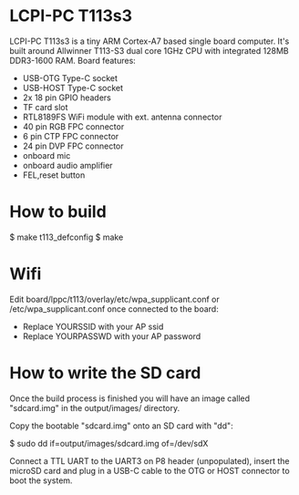 LCPI-PC T113s3
===============

LCPI-PC T113s3 is a tiny ARM Cortex-A7 based single board computer.
It's built around Allwinner T113-S3 dual core 1GHz CPU with integrated
128MB DDR3-1600 RAM.
Board features:
- USB-OTG Type-C socket
- USB-HOST Type-C socket
- 2x 18 pin GPIO headers
- TF card slot
- RTL8189FS WiFi module with ext. antenna connector
- 40 pin RGB FPC connector
- 6 pin CTP FPC connector
- 24 pin DVP FPC connector
- onboard mic
- onboard audio amplifier
- FEL,reset button

How to build
============

$ make t113_defconfig
$ make

Wifi
==========

Edit board/lppc/t113/overlay/etc/wpa_supplicant.conf or
/etc/wpa_supplicant.conf once connected to the board:

* Replace YOURSSID with your AP ssid
* Replace YOURPASSWD with your AP password

How to write the SD card
========================

Once the build process is finished you will have an image called "sdcard.img"
in the output/images/ directory.

Copy the bootable "sdcard.img" onto an SD card with "dd":

  $ sudo dd if=output/images/sdcard.img of=/dev/sdX

Connect a TTL UART to the UART3 on P8 header (unpopulated), insert the microSD card and
plug in a USB-C cable to the OTG or HOST connector to boot the system.
